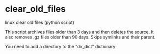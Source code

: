 # clear_old_files
linux clear old files (python script)

This script archives files older than 3 days and then deletes the source. It also removes .gz files older than 90 days.
Skips symlinks and their parent.

You need to add a directory to the "dir_dict" dictionary
